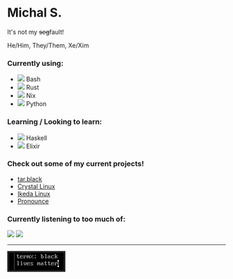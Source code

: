 # Michal S.
It's not my ~~seg~~fault!

He/Him, They/Them, Xe/Xim

### Currently using:

- <img src="https://cdn.jsdelivr.net/gh/devicons/devicon/icons/bash/bash-plain.svg" height=15/> Bash
- <img src="https://cdn.jsdelivr.net/gh/devicons/devicon/icons/rust/rust-plain.svg" height=15/> Rust
- <img src="https://cdn.jsdelivr.net/gh/devicons/devicon/icons/nixos/nixos-original.svg" height=15/> Nix
- <img src="https://cdn.jsdelivr.net/gh/devicons/devicon/icons/python/python-original.svg" height=15/> Python

### Learning / Looking to learn:

- <img src="https://cdn.jsdelivr.net/gh/devicons/devicon/icons/haskell/haskell-original.svg" height=15/> Haskell
- <img src="https://cdn.jsdelivr.net/gh/devicons/devicon/icons/elixir/elixir-original.svg" height=15/> Elixir

### Check out some of my current projects!

- [tar.black](https://tar.black) 
- [Crystal Linux](https://getcryst.al)
- [Ikeda Linux](https://ikeda.systems)
- [Pronounce](https://github.com/not-my-segfault/pronounce)

### Currently listening to too much of:

[<img src="https://media.pitchfork.com/photos/5a661767680819715f1868c7/1:1/w_600/Twin%20Fantasy.jpg" width="100"/>](https://genius.com/albums/Car-seat-headrest/Twin-fantasy-face-to-face) [<img src="https://m.media-amazon.com/images/I/51B+yC40moL._AC_SL1200_.jpg" width="100"/>](https://genius.com/albums/Justice/Cross)

<!-- 
If you're reading this, hi!
-->

---


![](blm.png)
